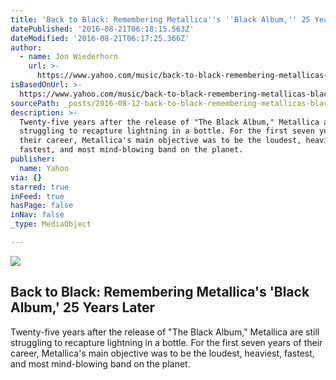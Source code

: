 ```yaml
---
title: 'Back to Black: Remembering Metallica''s ''Black Album,'' 25 Years Later'
datePublished: '2016-08-21T06:18:15.563Z'
dateModified: '2016-08-21T06:17:25.366Z'
author:
  - name: Jon Wiederhorn
    url: >-
      https://www.yahoo.com/music/back-to-black-remembering-metallicas-black-album-25-years-later-003851696.html
isBasedOnUrl: >-
  https://www.yahoo.com/music/back-to-black-remembering-metallicas-black-album-25-years-later-003851696.html
sourcePath: _posts/2016-08-12-back-to-black-remembering-metallicas-black-album-25-yea.md
description: >-
  Twenty-five years after the release of "The Black Album," Metallica are still
  struggling to recapture lightning in a bottle. For the first seven years of
  their career, Metallica's main objective was to be the loudest, heaviest,
  fastest, and most mind-blowing band on the planet.
publisher:
  name: Yahoo
via: {}
starred: true
inFeed: true
hasPage: false
inNav: false
_type: MediaObject

---
```

<article style=""><img src="https://s.yimg.com/uu/api/res/1.2/HdguMEI4XLqwLOwfFsBHPg--/aD02ODk7dz0xMDI0O3NtPTE7YXBwaWQ9eXRhY2h5b24-/http://media.zenfs.com/en/homerun/feed_manager_auto_publish_494/57f063ebc9dd2d763ce878450a327fbb" /><h1>Back to Black: Remembering Metallica's 'Black Album,' 25 Years Later</h1><p>Twenty-five years after the release of "The Black Album," Metallica are still struggling to recapture lightning in a bottle. For the first seven years of their career, Metallica's main objective was to be the loudest, heaviest, fastest, and most mind-blowing band on the planet.</p></article>